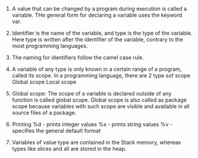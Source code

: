 1. A value that can be changed by a program during execution is called a variable. THe general form for declaring a variable uses the keyword var.

2. Identifier is the name of the variable, and type is the type of the variable. Here type is written after the identifier of the variable, contrary to the most programming languages.

3. The naming for identifiers follow the camel case rule. 

4. A variable of any type is only known in a certain range of a program, called its scope. In a programming language, there are 2 type sof scope
    Global scope
    Local scope

5. Global scope: The scope of a variable is declared outside of any function is called global scope. Global scope is also called as package scope because variables with such scope are visible and available in all source files of a package.

6. Printing
    %d - prints integer values
    %s - prints string values
    %v - specifies the general default format

7. Variables of value type are contained in the Stack memory, whereas types like slices and all are stored in the heap.

